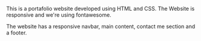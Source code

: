 This is a portafolio website developed using HTML and CSS. The Website is responsive and we're using fontawesome.

The website has a responsive navbar, main content, contact me section and a footer.